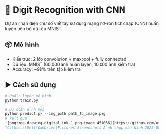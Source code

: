 # 🧠 Digit Recognition with CNN

Dự án nhận diện chữ số viết tay sử dụng mạng nơ-ron tích chập (CNN) huấn luyện trên bộ dữ liệu MNIST.

## 📦 Mô hình
- Kiến trúc: 2 lớp convolution + maxpool + fully connected
- Dữ liệu: MNIST (60,000 ảnh huấn luyện, 10,000 ảnh kiểm tra)
- Accuracy: ~98% trên tập kiểm tra

## ▶️ Cách sử dụng
```python
# Huấn luyện mô hình
python train.py

# Dự đoán ảnh mới
python predict.py --img_path path_to_image.png
# kết quả 
![pngtree-drawing-digital-ink-1-png-image_459066](https://github.com/user-attachments/assets/9c208937-6fa1-4c17-85cd-26f79355b82b)
"C:\Users\Dell\OneDrive\Pictures\Screenshots\Ảnh chụp màn hình 2025-08-20 100248.png"
